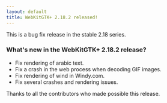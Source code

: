 ```yaml
---
layout: default
title: WebKitGTK+ 2.18.2 released!
---
```


This is a bug fix release in the stable 2.18 series.

### What's new in the WebKitGTK+ 2.18.2 release?

 - Fix rendering of arabic text.
 - Fix a crash in the web process when decoding GIF images.
 - Fix rendering of wind in Windy.com.
 - Fix several crashes and rendering issues.

Thanks to all the contributors who made possible this release.
